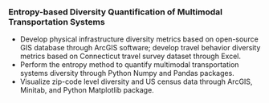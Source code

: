 ### Entropy-based Diversity Quantification of Multimodal Transportation Systems
- Develop physical infrastructure diversity metrics based on open-source GIS database through ArcGIS software; develop travel behavior diversity metrics based on Connecticut travel survey dataset through Excel.
- Perform the entropy method to quantify multimodal transportation systems diversity through Python Numpy and Pandas packages.
- Visualize zip-code level diversity and US census data through ArcGIS, Minitab, and Python Matplotlib package.
